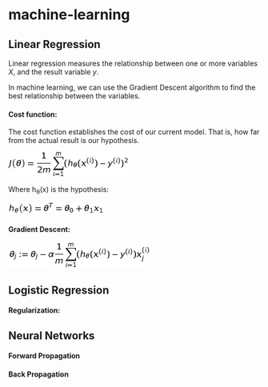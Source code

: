 # machine-learning

## Linear Regression

Linear regression measures the relationship between one or more variables _X_, and the result variable _y_.

In machine learning, we can use the Gradient Descent algorithm to find the best relationship between the variables.
#### Cost function:  

The cost function establishes the cost of our current model. That is, how far from the actual result is our hypothesis.

![](/images/linear_cost.png)

Where h<sub>&theta;</sub>(x) is the hypothesis:  

![](/images/linear_hyp.png)

#### Gradient Descent:
![](/images/linear_grad.png)

## Logistic Regression

#### Regularization:

## Neural Networks

#### Forward Propagation

#### Back Propagation
